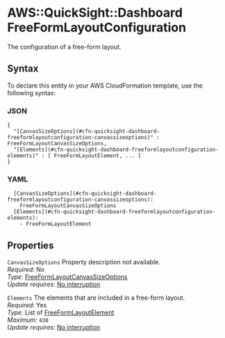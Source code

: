 # AWS::QuickSight::Dashboard FreeFormLayoutConfiguration<a name="aws-properties-quicksight-dashboard-freeformlayoutconfiguration"></a>

The configuration of a free\-form layout\.

## Syntax<a name="aws-properties-quicksight-dashboard-freeformlayoutconfiguration-syntax"></a>

To declare this entity in your AWS CloudFormation template, use the following syntax:

### JSON<a name="aws-properties-quicksight-dashboard-freeformlayoutconfiguration-syntax.json"></a>

```
{
  "[CanvasSizeOptions](#cfn-quicksight-dashboard-freeformlayoutconfiguration-canvassizeoptions)" : FreeFormLayoutCanvasSizeOptions,
  "[Elements](#cfn-quicksight-dashboard-freeformlayoutconfiguration-elements)" : [ FreeFormLayoutElement, ... ]
}
```

### YAML<a name="aws-properties-quicksight-dashboard-freeformlayoutconfiguration-syntax.yaml"></a>

```
  [CanvasSizeOptions](#cfn-quicksight-dashboard-freeformlayoutconfiguration-canvassizeoptions):
    FreeFormLayoutCanvasSizeOptions
  [Elements](#cfn-quicksight-dashboard-freeformlayoutconfiguration-elements):
    - FreeFormLayoutElement
```

## Properties<a name="aws-properties-quicksight-dashboard-freeformlayoutconfiguration-properties"></a>

`CanvasSizeOptions` <a name="cfn-quicksight-dashboard-freeformlayoutconfiguration-canvassizeoptions"></a>
Property description not available\.  
_Required_: No  
_Type_: [FreeFormLayoutCanvasSizeOptions](aws-properties-quicksight-dashboard-freeformlayoutcanvassizeoptions.md)  
_Update requires_: [No interruption](https://docs.aws.amazon.com/AWSCloudFormation/latest/UserGuide/using-cfn-updating-stacks-update-behaviors.html#update-no-interrupt)

`Elements` <a name="cfn-quicksight-dashboard-freeformlayoutconfiguration-elements"></a>
The elements that are included in a free\-form layout\.  
_Required_: Yes  
_Type_: List of [FreeFormLayoutElement](aws-properties-quicksight-dashboard-freeformlayoutelement.md)  
_Maximum_: `430`  
_Update requires_: [No interruption](https://docs.aws.amazon.com/AWSCloudFormation/latest/UserGuide/using-cfn-updating-stacks-update-behaviors.html#update-no-interrupt)
